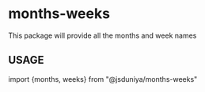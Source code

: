 # months-weeks
This package will provide all the months and week names

## USAGE

import {months, weeks} from "@jsduniya/months-weeks"